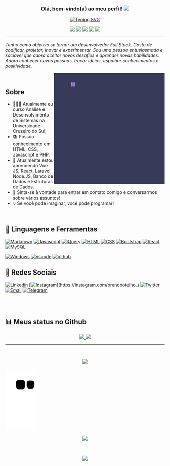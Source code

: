 <h3 align="center">
  Olá, bem-vindo(a) ao meu perfil!
  <img src="https://media.giphy.com/media/hvRJCLFzcasrR4ia7z/giphy.gif" width="28">
</h3>

<!-- https://readme-typing-svg.demolab.com/demo/ -->

<p align="center">
<a href="https://git.io/typing-svg"><img src="https://readme-typing-svg.demolab.com?font=Fira+Code&size=25&duration=8000&pause=1000&color=BC92F7&background=383A5900&center=true&width=1000&lines=Ol%C3%A1%2C+eu+sou+o+Breno!;Tenho+21+anos+e+moro+em+S%C3%A3o+Paulo%2FSP.;Sou+um+Desenvolvedor+Front-End;E+tenho+como+objetivo+me+tornar+um+Desenvolvedor+Full+Stack.;Confira+os+meus+reposit%C3%B3rios+aqui+no+GitHub;E+fique+a+vontade+para+entrar+em+contato+comigo;e+trocarmos+uma+id%C3%A9ia!;Grande+abra%C3%A7o!+%3CDeveloped%2F%3E" alt="Typing SVG" /></a>
</p>

<!-- ICONES REDES SOCIAIS HEADER -->

<p align="center">
<a href="https://facebook.com/BrenooBotelho" target="_blank"><img src="https://img.shields.io/badge/Facebook-1877F2?style=for-the-badge&logo=facebook&logoColor=white" target="_blank"></a>
<a href="https://instagram.com/brenobotelho_" target="_blank"><img src="https://img.shields.io/badge/-Instagram-%23E4405F?style=for-the-badge&logo=instagram&logoColor=white" target="_blank"></a>
<a href="https://discordapp.com/users/811895895461199912/" target="_blank"><img src="https://img.shields.io/badge/Discord-5865F2?style=for-the-badge&logo=discord&logoColor=white" target="_blank"></a>
<a href = "mailto:bsbotelho2@gmail.com"><img src="https://img.shields.io/badge/Gmail-D14836?style=for-the-badge&logo=gmail&logoColor=white" target="_blank"></a>
<a href="https://www.linkedin.com/in/breno-botelho" target="_blank"><img src="https://img.shields.io/badge/-LinkedIn-%230077B5?style=for-the-badge&logo=linkedin&logoColor=white" target="_blank"></a>
</p>
  
<hr />
 
_Tenho como objetivo se tornar um desenvolvedor Full Stack. Gosto de codificar, projetar, inovar e experimentar. Sou uma pessoa entusiasmada e sociável que adora aceitar novos desafios e aprender novas habilidades. Adoro conhecer novas pessoas, trocar ideias, espalhar conhecimentos e positividade._

<img src="./images/message.gif" width="350px" align="right">

<br>

## Sobre

* 👨🏻‍💻 Atualmente eu curso Análise e Desenvolvimento de Sistemas na Universidade Cruzeiro do Sul;
* 📚 Possuo conhecimento em HTML, CSS, Javascript e PHP. 
* 🌱 Atualmente estou aprendendo Vue JS, React, Laravel, Node.JS, Banco de Dados e Estruturas de Dados.
* 💬  Sinta-se à vontade para entrar em contato comigo e conversarmos sobre vários assuntos! 
* 💡 Se você pode imaginar, você pode programar! 

<br>

## 🧰 Linguagens e Ferramentas
[![Markdown](https://img.shields.io/badge/Markdown-000000?style=for-the-badge&logo=markdown&logoColor=white)](#)
[![Javascript](https://img.shields.io/badge/JavaScript-F7DF1E?style=for-the-badge&logo=javascript&logoColor=black)](#)
[![jQuery](https://img.shields.io/badge/jQuery-0769AD?style=for-the-badge&logo=jquery&logoColor=white)](#)
[![HTML](https://img.shields.io/badge/HTML5-E34F26?style=for-the-badge&logo=html5&logoColor=white)](#)
[![CSS](https://img.shields.io/badge/CSS3-1572B6?style=for-the-badge&logo=css3&logoColor=white)](#)
[![Bootstrap](https://img.shields.io/badge/bootstrap-7610F7.svg?&style=for-the-badge&logo=bootstrap&logoColor=fff)](#)
[![React](https://img.shields.io/badge/react-61DAFB.svg?&style=for-the-badge&logo=react&logoColor=fff)](#)
[![MySQL](https://img.shields.io/badge/mysql-blue?style=for-the-badge&logo=MySQL&logoColor=white)](#)

[![Windows](https://camo.githubusercontent.com/41281b9a32f13ac5b9d41ed9bae12c0de662f948f9bf59fd19df354fe49af146/68747470733a2f2f696d672e736869656c64732e696f2f62616467652f57696e646f77732d3030373844363f7374796c653d666f722d7468652d6261646765266c6f676f3d77696e646f7773266c6f676f436f6c6f723d7768697465)](#)
[![vscode](https://img.shields.io/badge/vscode-007ACC.svg?&style=for-the-badge&logo=visual-studio-code&logoColor=fff)](#)
[![github](https://img.shields.io/badge/github-000.svg?&style=for-the-badge&logo=github&logoColor=fff)](#)

## 👾 Redes Sociais


[![Linkedin](https://img.shields.io/badge/LinkedIn-0077B5?style=for-the-badge&logo=linkedin&logoColor=white&link=https://www.linkedin.com/in/breno-botelho/)](https://www.linkedin.com/in/breno-botelho/)
[![Instagram](https://img.shields.io/badge/Instagram-E4405F?style=for-the-badge&logo=instagram&logoColor=white&link=https://instagram.com/brenobotelho_)](https://instagram.com/brenobotelho_)
[![Twitter](https://img.shields.io/badge/Twitter-1DA1F2?style=for-the-badge&logo=twitter&logoColor=white&link=https://twitter.com/botelhobs)](https://twitter.com/botelhobs)
[![Email](https://img.shields.io/badge/Gmail-D14836?style=for-the-badge&logo=gmail&logoColor=white&link=mailto:bsbotelho2@gmail.com)](mailto:bsbotelho2@gmail.com)
[![Telegram](https://img.shields.io/badge/Telegram-2CA5E0?style=for-the-badge&logo=telegram&logoColor=white&link=https://t.me/+5511982717271)](https://t.me/+5511982717271)


<br>
<br>



## 📊 Meus status no Github

<p align="center">
<a href="https://github.com/brenobotelho">
  <img  width="50%" src="https://github-readme-stats-eight-theta.vercel.app/api?username=brenobotelho&show_icons=true&theme=algolia&include_all_commits=true&count_private=true"/>
  <img width="42%" src="https://github-readme-stats-eight-theta.vercel.app/api/top-langs/?username=brenobotelho&layout=compact&langs_count=8&theme=algolia"/>
</a>
</p>

<hr />

<br>

<p align="center">
	<img src="https://spotify-github-profile.vercel.app/api/view?uid=12181824518&cover_image=false&theme=default" />
</p>
  
  ![Snake animation](https://github.com/brenobotelho/brenobotelho/blob/output/github-contribution-grid-snake.svg)
  
  <!-- BRASIL --> 
  <p align="center">
    <a href="#"><img src="https://madewithlove.now.sh/br?heart=true&colorA=%2343bc34&colorB=%23ded70d&template=for-the-badge"></a>
  </p>
  
  <br>
  
  <p align="center"><a href="#"><img src="https://profile-counter.glitch.me/brenobotelho/count.svg"></a></p>
  <!-- BRASIL -->
  
 
  
<!-- https://github.com/DenverCoder1 -->
<!-- [https://github.com/DenverCoder1](https://github.com/anacaroliness9) -->
<!-- https://github.com/clcmo -->
<!-- https://github.com/Candida18 -->
<!-- https://github.com/danielcaballero796 -->
<!-- https://www.alura.com.br/artigos/como-criar-um-readme-para-seu-perfil-github?gclid=EAIaIQobChMIh_u6yJ3J-gIVHkBIAB1cJwdtEAAYASAAEgLun_D_BwE -->
<!-- https://github.com/iuricode/README-template/blob/main/badges/badges.md -->
<!-- https://github.com/coderjojo/creative-profile-readme -->
<!-- https://github.com/DanAzevedo -->

[linkedin]: [https://www.linkedin.com/in/mukul98s/](https://www.linkedin.com/in/breno-botelho-290412157)
[twitter]: https://twitter.com/brenoobotelho
[telegram]:https://t.me/..
[email]: mailto:bsbotelho2@gmail.com
 
  

